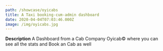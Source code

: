 ```yaml
---
path: /showcase/oyicabs
title: A Taxi booking-cum-admin dashboard
date: 2020-04-04T07:03:46.000Z
image: /img/oyicabs.jpg
---
```



**Description**
A Dashboard from a Cab Company Oyicab&copy; where you can see all the stats and Book an Cab as well